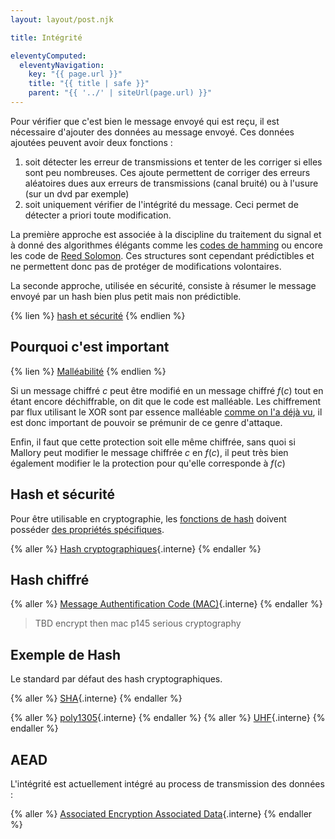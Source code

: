 ```yaml
---
layout: layout/post.njk

title: Intégrité

eleventyComputed:
  eleventyNavigation:
    key: "{{ page.url }}"
    title: "{{ title | safe }}"
    parent: "{{ '../' | siteUrl(page.url) }}"
---
```


Pour vérifier que c'est bien le message envoyé qui est reçu, il est nécessaire d'ajouter des données au message envoyé. Ces données ajoutées peuvent avoir deux fonctions :

1. soit détecter les erreur de transmissions et tenter de les corriger si elles sont peu nombreuses. Ces ajoute permettent de corriger des erreurs aléatoires dues aux erreurs de transmissions (canal bruité) ou à l'usure (sur un dvd par exemple)
2. soit uniquement vérifier de l'intégrité du message. Ceci permet de détecter a priori toute modification.

La première approche est associée à la discipline du traitement du signal et à donné des algorithmes élégants comme les [codes de hamming](https://www.youtube.com/watch?v=X8jsijhllIA) ou encore les code de [Reed Solomon](https://www.youtube.com/watch?v=1pQJkt7-R4Q). Ces structures sont cependant prédictibles et ne permettent donc pas de protéger de modifications volontaires.

La seconde approche, utilisée en sécurité, consiste à résumer le message envoyé par un hash bien plus petit mais non prédictible.

{% lien %}
[hash et sécurité](https://www.youtube.com/watch?v=b4b8ktEV4Bg)
{% endlien %}

## Pourquoi c'est important

{% lien %}
[Malléabilité](https://fr.wikipedia.org/wiki/Mall%C3%A9abilit%C3%A9_(cryptographie))
{% endlien %}

Si un message chiffré $c$ peut être modifié en un message chiffré $f(c)$ tout en étant encore déchiffrable, on dit que le code est malléable. Les chiffrement par flux utilisant le XOR sont par essence malléable [comme on l'a déjà vu](../confidentialité/codes-historiques#Vernam-intégrité), il est donc important de pouvoir se prémunir de ce genre d'attaque.

Enfin, il faut que cette protection soit elle même chiffrée, sans quoi si Mallory peut modifier le message chiffrée $c$ en $f(c)$, il peut très bien également modifier le la protection pour qu'elle corresponde à $f(c)$

## Hash et sécurité

Pour être utilisable en cryptographie, les [fonctions de hash](/cours/algorithme-code-théorie/théorie/fonctions-hash) doivent posséder
[des propriétés spécifiques](https://fr.wikipedia.org/wiki/Fonction_de_hachage_cryptographique).

{% aller %}
[Hash cryptographiques](./hash){.interne}
{% endaller %}

## Hash chiffré

{% aller %}
[Message Authentification Code (MAC)](./mac){.interne}
{% endaller %}

> TBD encrypt then mac p145 serious cryptography

## Exemple de Hash

Le standard par défaut des hash cryptographiques.

{% aller %}
[SHA](./hash){.interne}
{% endaller %}

{% aller %}
[poly1305](./poly1305){.interne}
{% endaller %}
{% aller %}
[UHF](./uhf){.interne}
{% endaller %}

## AEAD

L'intégrité est actuellement intégré au process de transmission des données :

{% aller %}
[Associated Encryption Associated Data](./aead){.interne}
{% endaller %}
